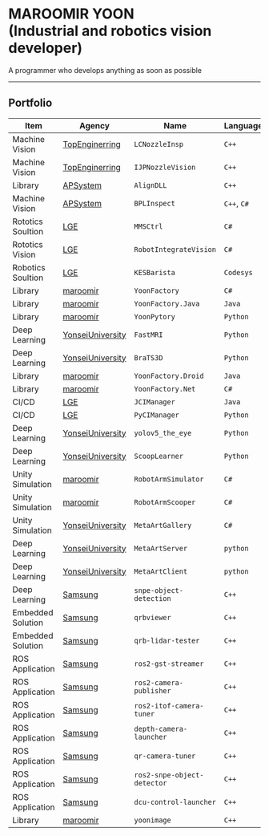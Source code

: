 # MAROOMIR YOON<br>(Industrial and robotics vision developer)

A programmer who develops anything as soon as possible

---

## Portfolio


Item              | Agency                | Name                  | Language         | Release             | Status
------------------|-----------------------|-----------------------|------------------|---------------------|-----------------------|
Machine Vision    | [TopEnginerring](http://topengnet.co.kr) | `LCNozzleInsp` | `C++` | 2015/06 | - |
Machine Vision    | [TopEnginerring](http://topengnet.co.kr) | `IJPNozzleVision` | `C++` | 2016/09 | - |
Library           | [APSystem](http://www.apsystems.co.kr)   | `AlignDLL` | `C++`| 2017/11 | - |
Machine Vision    | [APSystem](http://www.apsystems.co.kr)   | `BPLInspect` | `C++`, `C#`| 2018/06 | - |
Rototics Soultion | [LGE](https://www.lge.co.kr/)            | `MMSCtrl` | `C#`| 2020/06 | - |
Rototics Vision   | [LGE](https://www.lge.co.kr/)            | `RobotIntegrateVision` | `C#`| 2020/12 | - |
Robotics Soultion | [LGE](https://www.lge.co.kr/)            | `KESBarista`  | `Codesys` | 2020/12 | - |
Library           | [maroomir](https://github.com/maroomir/) | `YoonFactory` | `C#`| 2021/01 | [Public](https://github.com/maroomir/YoonFactory) |
Library           | [maroomir](https://github.com/maroomir/) | `YoonFactory.Java` | `Java`| 2021/03 | [public](https://github.com/maroomir/YoonFactory.Java) |
Library           | [maroomir](https://github.com/maroomir/) | `YoonPytory` | `Python`| 2021/04 | [public](https://github.com/maroomir/YoonPytory) |
Deep Learning     | [YonseiUniversity](https://www.yonsei.ac.kr/) | `FastMRI` | `Python` | 2021/04 | [public](https://github.com/maroomir/fastMRI) |
Deep Learning     | [YonseiUniversity](https://www.yonsei.ac.kr/) | `BraTS3D` | `Python` | 2021/06 | [public](https://github.com/maroomir/BraTS3D) |
Library           | [maroomir](https://github.com/maroomir/) | `YoonFactory.Droid` | `Java`| 2021/06 | [public](https://github.com/maroomir/YoonFactory.Droid) |
Library           | [maroomir](https://github.com/maroomir/) | `YoonFactory.Net` | `C#`| 2021/07 | [public](https://github.com/maroomir/YoonFactory.Net) |
CI/CD             | [LGE](https://www.lge.co.kr/)            | `JCIManager` | `Java` | 2021/08 | -
CI/CD             | [LGE](https://www.lge.co.kr/)            | `PyCIManager` | `Python` | 2021/11 | -
Deep Learning     | [YonseiUniversity](https://www.yonsei.ac.kr/) | `yolov5_the_eye` | `Python` | 2021/12 | [public](https://github.com/maroomir/yolov5_the_eye) |
Deep Learning     | [YonseiUniversity](https://www.yonsei.ac.kr/) | `ScoopLearner` | `Python` | 2021/12 | [public](https://github.com/maroomir/ScoopLearner) |
Unity Simulation  | [maroomir](https://github.com/maroomir/) | `RobotArmSimulator` | `C#` | 2022/03 | [public](https://github.com/maroomir/RobotArmSimulator) |
Unity Simulation  | [maroomir](https://github.com/maroomir/) | `RobotArmScooper` | `C#` | 2022/04 | [public](https://github.com/maroomir/RobotArmScooper) |
Unity Simulation  | [YonseiUniversity](https://www.yonsei.ac.kr/) | `MetaArtGallery` | `C#` | 2022/10 | [public](https://github.com/maroomir/MetaArtGallery) |
Deep Learning     | [YonseiUniversity](https://www.yonsei.ac.kr/) | `MetaArtServer` | `python` | 2022/11 | [public](https://github.com/maroomir/MetaArtServer/tree/dalle)
Deep Learning     | [YonseiUniversity](https://www.yonsei.ac.kr/) | `MetaArtClient` | `python` | 2022/12 | [public](https://github.com/maroomir/MetaArtClient)
Deep Learning     | [Samsung](https://www.samsung.com/sec/) | `snpe-object-detection` | `C++` | 2023/01 | -
Embedded Solution | [Samsung](https://www.samsung.com/sec/) | `qrbviewer` | `C++` | 2023/04 | -
Embedded Solution | [Samsung](https://www.samsung.com/sec/) | `qrb-lidar-tester` | `C++` | 2023/06 | -
ROS Application   | [Samsung](https://www.samsung.com/sec/) | `ros2-gst-streamer` | `C++` | 2023/06 | -
ROS Application   | [Samsung](https://www.samsung.com/sec/) | `ros2-camera-publisher` | `C++` | 2023/08 | -
ROS Application   | [Samsung](https://www.samsung.com/sec/) | `ros2-itof-camera-tuner` | `C++` | 2023/08 | -
ROS Application   | [Samsung](https://www.samsung.com/sec/) | `depth-camera-launcher` | `C++` | 2023/09 | -
ROS Application   | [Samsung](https://www.samsung.com/sec/) | `qr-camera-tuner` | `C++` | 2023/10 | -
ROS Application   | [Samsung](https://www.samsung.com/sec/) | `ros2-snpe-object-detector` | `C++` | 2023/12 | -
ROS Application   | [Samsung](https://www.samsung.com/sec/) | `dcu-control-launcher` | `C++` | 2024/6 | -
Library           | [maroomir](https://github.com/maroomir/) | `yoonimage` | `C++` | 2023/12 | - |
